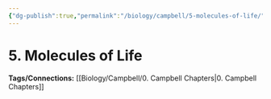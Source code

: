 ```yaml
---
{"dg-publish":true,"permalink":"/biology/campbell/5-molecules-of-life/","dgHomeLink":true,"dgPassFrontmatter":true}
---
```


# 5. Molecules of Life

**Tags/Connections:**
[[Biology/Campbell/0. Campbell Chapters|0. Campbell Chapters]]